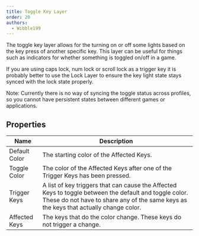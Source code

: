 ```yaml
---
title: Toggle Key Layer
order: 20
authors:
  - Wibble199
---
```


The toggle key layer allows for the turning on or off some lights based on the key press of another specific key. This layer can be useful for things such as indicators for whether something is toggled on/off in a game.

<span class="alert info">If you are using caps lock, num lock or scroll lock as a trigger key it is probably better to use the Lock Layer to ensure the key light state stays synced with the lock state properly.</span>

Note: Currently there is no way of syncing the toggle status across profiles, so you cannot have persistent states between different games or applications.

## Properties

Name|Description
-|-
Default Color|The starting color of the Affected Keys.
Toggle Color|The color of the Affected Keys after one of the Trigger Keys has been pressed.
Trigger Keys|A list of key triggers that can cause the Affected Keys to toggle between the default and toggle color. These do not have to share any of the same keys as the keys that actually change color.
Affected Keys|The keys that do the color change. These keys do not trigger a change.